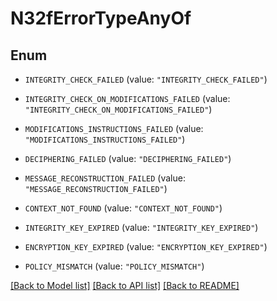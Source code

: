 # N32fErrorTypeAnyOf

## Enum


* `INTEGRITY_CHECK_FAILED` (value: `"INTEGRITY_CHECK_FAILED"`)

* `INTEGRITY_CHECK_ON_MODIFICATIONS_FAILED` (value: `"INTEGRITY_CHECK_ON_MODIFICATIONS_FAILED"`)

* `MODIFICATIONS_INSTRUCTIONS_FAILED` (value: `"MODIFICATIONS_INSTRUCTIONS_FAILED"`)

* `DECIPHERING_FAILED` (value: `"DECIPHERING_FAILED"`)

* `MESSAGE_RECONSTRUCTION_FAILED` (value: `"MESSAGE_RECONSTRUCTION_FAILED"`)

* `CONTEXT_NOT_FOUND` (value: `"CONTEXT_NOT_FOUND"`)

* `INTEGRITY_KEY_EXPIRED` (value: `"INTEGRITY_KEY_EXPIRED"`)

* `ENCRYPTION_KEY_EXPIRED` (value: `"ENCRYPTION_KEY_EXPIRED"`)

* `POLICY_MISMATCH` (value: `"POLICY_MISMATCH"`)


[[Back to Model list]](../README.md#documentation-for-models) [[Back to API list]](../README.md#documentation-for-api-endpoints) [[Back to README]](../README.md)


